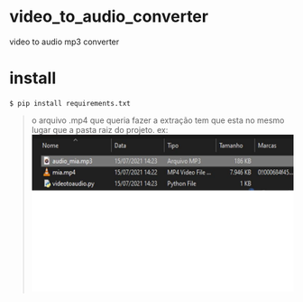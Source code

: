 # video_to_audio_converter
 video to audio mp3 converter


 # install

```
$ pip install requirements.txt
```


> o arquivo .mp4 que queria fazer a extração tem que esta no mesmo lugar que a pasta raiz do projeto.
> ex:
![image info](./print.png)
